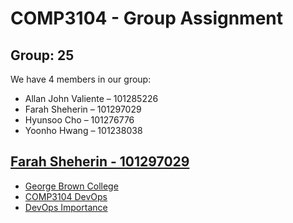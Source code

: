 # COMP3104 - Group Assignment

## Group: 25

We have 4 members in our group:

* Allan John Valiente – 101285226
* Farah Sheherin – 101297029
* Hyunsoo Cho – 101276776
* Yoonho Hwang – 101238038


## [Farah Sheherin - 101297029](https://github.com/farahsheherin)

- [George Brown College](101297029_gb.txt)
- [COMP3104 DevOps](101297029_devops.txt)
- [DevOps Importance](101297029_sdlc.txt)